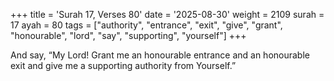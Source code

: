+++
title = 'Surah 17, Verses 80'
date = '2025-08-30'
weight = 2109
surah = 17
ayah = 80
tags = ["authority", "entrance", "exit", "give", "grant", "honourable", "lord", "say", "supporting", "yourself"]
+++

And say, “My Lord! Grant me an honourable entrance and an honourable exit and give me a supporting authority from Yourself.”
